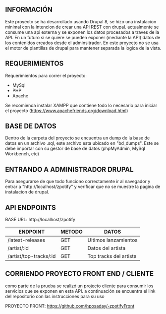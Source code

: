 <h2> INFORMACIÓN</h2>
 Este proyecto se ha desarrollado usando Drupal 8, se hizo una instalacion minimal con la intencion de crear una API REST con drupal. actualmente se consume una api externa y se exponen los datos procesados a traves de la API. En un futuro si se quiere se pueden exponer (mediante la API) datos de los contenidos creados desde el adminsitrador. En este proyecto no se usa el motor de plantillas de drupal para mantener separada la logica de la vista.
 
<h2>REQUERIMIENTOS </h2>

Requerimientos para correr el proyecto:

- MySql
- PHP 
- Apache

Se recomienda instalar XAMPP que contiene todo lo necesario para iniciar el proyecto (https://www.apachefriends.org/download.html)

<h2>BASE DE DATOS </h2>

Dentro de la carpeta del proyecto se encuentra un dump de la base de datos en un archivo .sql, este archivo esta ubicado en "bd_dumps". Este se debe importar con su gestor de base de datos (phpMyAdmin, MySql Workbench, etc)

<h2>ENTRANDO A ADMINISTRADOR DRUPAL</h2>

Para asegurarse de que todo funciono correctamente ir al navegador y entrar a "http://localhost/zpotify" y verificar que no se muestre la pagina de instalacion de drupal.

<h2> API ENDPOINTS </h2>

BASE URL: http://localhost/zpotify

|ENDPOINT               |METODO|DATOS                  |
|-----------------------|------|-----------------------|
|/latest-releases       |GET   |Ultimos lanzamientos   |
|/artist/:id            |GET   |Datos del artista      |
|/artist/top-tracks/:id |GET   |Top tracks del artista |

<h2>CORRIENDO PROYECTO FRONT END / CLIENTE</h2>

como parte de la prueba se realizó un projecto cliente para consumir los servicios que se exponen en esta API. a continuación se encuentra el link del repositorio con las instrucciones para su uso


PROYECTO FRONT: https://github.com/hposaday/-zpotifyFront
